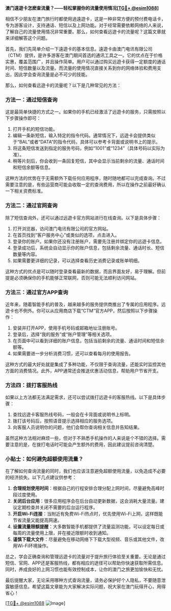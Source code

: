 **澳门遠遊卡怎麽查流量？——轻松掌握你的流量使用情况[[TG💪+ @esim1088](https://t.me/s/esim1088)]**

相信不少朋友在澳门旅行时都使用過遠遊卡，这是一种非常方便的预付费电话卡，专为游客设计，支持通话、短信以及上网功能。对于经常需要依赖网络的人来说，了解自己的流量使用情况非常重要。那么，如何查看远遊卡的流量呢？这篇文章就来详细解答这个问题。

首先，我们先简单介绍一下遠遊卡的基本信息。遠遊卡由澳门电讯有限公司（CTM）提供，是许多游客在澳门期间首选的通讯工具之一。它的优点在于价格实惠，覆盖范围广，并且操作简单。用户可以通过购买远遊卡获得一定额度的通话时间、短信数量以及流量。而流量的使用情况直接关系到你的网络体验和费用支出，因此学会查询流量是必不可少的技能。

那么，如何查看远遊卡的流量呢？以下是几种常见的方法：

### 方法一：通过短信查询

这是最简单快捷的方式之一。如果你的手机已经激活了远遊卡的服务，只需按照以下步骤操作即可：

1. 打开手机的短信功能。
2. 编辑一条新短信，输入特定的指令代码。通常情况下，远遊卡会提供类似于“BAL”或者“DATA”的指令代码，具体可以参考卡背面或说明书上的提示。
3. 将这条短信发送到指定的服务号码，例如“1001”或“1234”（具体号码以实际为准）。
4. 稍等片刻后，你会收到一条回复短信，其中会显示当前剩余的流量、通话时间和短信余额等信息。

这种方法的优势在于无需额外下载任何应用程序，随时随地都可以完成查询。不过需要注意的是，有些运营商可能会收取一定的查询费用，所以在操作之前最好确认一下相关资费标准。

### 方法二：通过官网查询

除了短信查询外，还可以通过远遊卡官方网站进行在线查询。以下是具体步骤：

1. 打开浏览器，访问澳门电讯有限公司的官方网站。
2. 在首页找到“客户服务中心”或类似的选项，点击进入。
3. 登录你的账户。如果你还没有注册账户，需要先注册并绑定你的远遊卡信息。
4. 登录成功后，系统会自动显示你的账户信息，包括剩余流量、通话时长、短信数量等内容。
5. 如果需要更详细的记录，可以选择查看历史消费记录或账单明细。

这种方式的优点是可以随时登录查看最新的数据，而且界面友好，易于理解。但前提是必须确保你的手机能够正常联网，否则可能无法顺利访问网站。

### 方法三：通过官方APP查询

近年来，随着智能手机的普及，越来越多的服务提供商推出了专属的应用程序。远遊卡也不例外。你可以从应用商店下载“CTM”官方APP，然后按照以下步骤操作：

1. 安装并打开APP，使用手机号码或邮箱地址注册账号。
2. 登录后，选择“我的服务”或“账户管理”等相关选项。
3. 在页面中可以看到详细的账户信息，包括当前剩余的流量、通话时间和短信余额等。
4. 如果需要进一步分析消费习惯，还可以查看每月的使用报告。

这种方式的最大好处就是集成了多种功能，不仅限于查询流量，还能实时监控其他方面的消费情况。此外，APP通常还会推送优惠活动信息，帮助用户节省开支。

### 方法四：拨打客服热线

如果以上方法都无法满足需求，还可以尝试拨打远遊卡的客服热线。以下是具体步骤：

1. 查找远遊卡客服热线号码，一般会在卡背面或说明书上标明。
2. 拨打该号码后，按照语音提示选择相应的服务选项。
3. 向客服人员说明你的问题，他们会帮你查询相关信息并告知结果。

虽然这种方法相对麻烦一些，但对于不熟悉手机操作的人来说是个不错的选择。需要注意的是，在拨打电话时可能会产生额外的费用，因此建议提前咨询清楚。

### 小贴士：如何避免超额使用流量？

在了解如何查询流量的同时，我们也应该注意避免超额使用流量，以免造成不必要的经济损失。以下几点建议供参考：

1. **合理规划使用时间**：根据自己的行程安排合理分配上网时间，尽量避免高峰时段过度使用。
2. **关闭后台应用**：很多应用程序会在后台自动更新数据，这会消耗大量流量。建议定期检查并关闭不需要的后台运行程序。
3. **开启Wi-Fi连接**：当附近有免费Wi-Fi热点时，优先使用Wi-Fi上网，这样既能节省流量又能提高网速。
4. **设置流量限额提醒**：大多数智能手机都提供了流量监测功能，可以设定每日或每周的流量使用上限，并在接近限额时收到通知。
5. **谨慎下载大文件**：尽量避免在移动网络下下载大型视频、音乐或其他文件，改用Wi-Fi环境操作。

总之，学会正确查询和管理远遊卡的流量对于提升旅行体验至关重要。无论是通过短信、官网、APP还是客服热线，都有相应的途径可以帮助你快速获取所需信息。同时，养成良好的上网习惯也能有效控制成本，让你的澳门之旅更加愉快和无忧。

最后提醒大家，无论采用哪种方式查询流量，请务必保护好个人隐私，不要随意泄露敏感信息。希望这篇文章能为大家解决实际问题，祝大家在澳门玩得开心，用得省心！

[[TG💪+ @esim1088](https://t.me/s/esim1088) ![Image](https://i.postimg.cc/4NQfJmqS/Snipaste-2025-05-13-00-14-12.png)]
